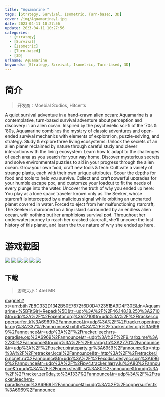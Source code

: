```yaml
---
title: "Aquamarine "
tags: [Strategy, Survival, Isometric, Turn-based, 3D]
cover: /img/Aquamarine/1.jpg
date: 2023-04-11 10:27:56
update: 2023-04-11 10:27:56
categories: 
  - [Strategy]
  - [Survival]
  - [Isometric]
  - [Turn-based]
  - [3D]
urlname: Aquamarine
keywords: [Strategy, Survival, Isometric, Turn-based, 3D]
---
```

# 简介

> 开发商：Moebial Studios, Hitcents

A quiet survival adventure in a hand-drawn alien ocean:
Aquamarine is a contemplative, turn-based survival adventure about perception and discovery in an alien ocean.
Inspired by the psychedelic sci-fi of the ’70s & ’80s, Aquamarine combines the mystery of classic adventures and open-ended survival mechanics with elements of exploration, puzzle-solving, and strategy.
Study & explore three living ecosystems:
Unlock the secrets of an alien planet reclaimed by nature through careful study and clever interactions with the living ecosystem. Learn how to adapt to the challenges of each area as you search for your way home. Discover mysterious secrets and solve environmental puzzles to aid in your progress through the alien ocean.
Grow your own food, craft new tools & tech:
Cultivate a variety of strange plants, each with their own unique attributes. Scour the depths for food and tools to help you survive. Collect and craft powerful upgrades for your humble escape pod, and customize your loadout to fit the needs of every plunge into the water.
Uncover the truth of why you ended up here:
You play as a lone space traveler known only as The Seeker, whose starcraft is intercepted by a malicious signal while orbiting an uncharted planet covered in water. Forced to eject from her malfunctioning starcraft, The Seeker is marooned on a tiny island surrounded by an endless alien ocean, with nothing but her amphibious survival pod. Throughout her underwater journey to reach her crashed starcraft, she’ll uncover the lost history of this planet, and learn the true nature of why she ended up here.

# 游戏截图

![](/img/Aquamarine/2.jpg)
![](/img/Aquamarine/3.jpg)
![](/img/Aquamarine/4.jpg)
![](/img/Aquamarine/5.jpg)
![](/img/Aquamarine/6.jpg)
![](/img/Aquamarine/7.jpg)


## 下载

> 游戏大小：456 MB

[magnet:?xt=urn:btih:7E8C332D1342B50E767256D0D472351BA9D4F30E&amp;dn=Aquamarine+%5BFitGirl+Repack%5D&amp;tr=udp%3A%2F%2F46.148.18.250%3A2710&amp;tr=udp%3A%2F%2Fopentor.org%3A2710&amp;tr=udp%3A%2F%2Ftracker.coppersurfer.tk%3A6969%2Fannounce&amp;tr=udp%3A%2F%2Ftracker.opentrackr.org%3A1337%2Fannounce&amp;tr=http%3A%2F%2Ftracker.dler.org%3A6969%2Fannounce&amp;tr=udp%3A%2F%2Ftracker.leechers-paradise.org%3A6969%2Fannounce&amp;tr=udp%3A%2F%2F9.rarbg.me%3A2730%2Fannounce&amp;tr=udp%3A%2F%2F9.rarbg.to%3A2770%2Fannounce&amp;tr=udp%3A%2F%2Ftracker.pirateparty.gr%3A6969%2Fannounce&amp;tr=http%3A%2F%2Fretracker.local%2Fannounce&amp;tr=http%3A%2F%2Fretracker.ip.ncnet.ru%2Fannounce&amp;tr=udp%3A%2F%2Fexodus.desync.com%3A6969%2Fannounce&amp;tr=udp%3A%2F%2Fipv4.tracker.harry.lu%3A80%2Fannounce&amp;tr=udp%3A%2F%2Fopen.stealth.si%3A80%2Fannounce&amp;tr=udp%3A%2F%2Ftracker.zer0day.to%3A1337%2Fannounce&amp;tr=udp%3A%2F%2Ftracker.leechers-paradise.org%3A6969%2Fannounce&amp;tr=udp%3A%2F%2Fcoppersurfer.tk%3A6969%2Fannounce](magnet:?xt=urn:btih:7E8C332D1342B50E767256D0D472351BA9D4F30E&amp;dn=Aquamarine+%5BFitGirl+Repack%5D&amp;tr=udp%3A%2F%2F46.148.18.250%3A2710&amp;tr=udp%3A%2F%2Fopentor.org%3A2710&amp;tr=udp%3A%2F%2Ftracker.coppersurfer.tk%3A6969%2Fannounce&amp;tr=udp%3A%2F%2Ftracker.opentrackr.org%3A1337%2Fannounce&amp;tr=http%3A%2F%2Ftracker.dler.org%3A6969%2Fannounce&amp;tr=udp%3A%2F%2Ftracker.leechers-paradise.org%3A6969%2Fannounce&amp;tr=udp%3A%2F%2F9.rarbg.me%3A2730%2Fannounce&amp;tr=udp%3A%2F%2F9.rarbg.to%3A2770%2Fannounce&amp;tr=udp%3A%2F%2Ftracker.pirateparty.gr%3A6969%2Fannounce&amp;tr=http%3A%2F%2Fretracker.local%2Fannounce&amp;tr=http%3A%2F%2Fretracker.ip.ncnet.ru%2Fannounce&amp;tr=udp%3A%2F%2Fexodus.desync.com%3A6969%2Fannounce&amp;tr=udp%3A%2F%2Fipv4.tracker.harry.lu%3A80%2Fannounce&amp;tr=udp%3A%2F%2Fopen.stealth.si%3A80%2Fannounce&amp;tr=udp%3A%2F%2Ftracker.zer0day.to%3A1337%2Fannounce&amp;tr=udp%3A%2F%2Ftracker.leechers-paradise.org%3A6969%2Fannounce&amp;tr=udp%3A%2F%2Fcoppersurfer.tk%3A6969%2Fannounce)